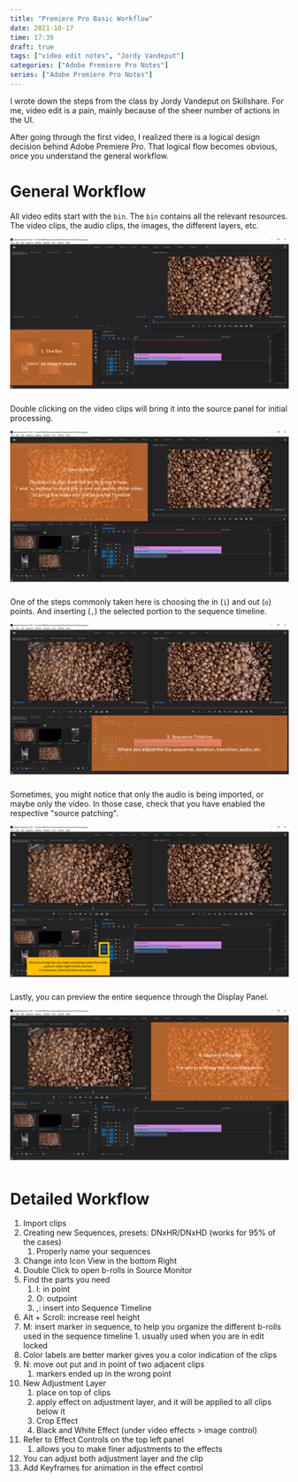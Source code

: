 ```yaml
---
title: "Premiere Pro Basic Workflow"
date: 2021-10-17
time: 17:39
draft: true
tags: ["video edit notes", "Jordy Vandeput"]
categories: ["Adobe Premiere Pro Notes"]
series: ["Adobe Premiere Pro Notes"]
---
```


I wrote down the steps from the class by Jordy Vandeput on Skillshare. 
For me, video edit is a pain, mainly because of the sheer number of actions in the UI.

After going through the first video, I realized there is a logical design decision behind Adobe Premiere Pro.
That logical flow becomes obvious, once you understand the general workflow.

# General Workflow
All video edits start with the `bin`. The `bin` contains all the relevant resources. The video clips, the audio clips, the images, the different layers, etc. 

![](bin.png)

Double clicking on the video clips will bring it into the source panel for initial processing. 

![](source.png)

One of the steps commonly taken here is choosing the in (`i`)  and out (`o`) points. And inserting (`,`) the selected portion to the sequence timeline. 

![](sequence_timeline.png)

Sometimes, you might notice that only the audio is being imported, or maybe only the video. In those case, check that you have enabled the respective "source patching".

![](troubleshoot_source_insertion.png)

Lastly, you can preview the entire sequence through the Display Panel.

![](sequence_display.png)

# Detailed Workflow
1. Import clips
2. Creating new Sequences, presets: DNxHR/DNxHD (works for 95% of the cases)
	1. Properly name your sequences
3. Change into Icon View in the bottom Right
4. Double Click to open b-rolls in Source Monitor
5. Find the parts you need
	1. I: in point
	2. O: outpoint
	3. ,: insert into Sequence Timeline
6. Alt + Scroll: increase reel height
7. M: insert marker in sequence, to help you organize the different b-rolls used in the sequence timeline
		1. usually used when you are in edit locked
8. Color labels are better marker gives you a color indication of the clips
9. N: move out put and in point of two adjacent clips
	1. markers ended up in the wrong point
10. New Adjustment Layer
	1. place on top of clips
	2. apply effect on adjustment layer, and it will be applied to all clips below it
	3. Crop Effect
	4. Black and White Effect (under video effects > image control)
11. Refer to Effect Controls on the top left panel
	1. allows you to make finer adjustments to the effects
12. You can adjust both adjustment layer and the clip
13. Add Keyframes for animation in the effect control
